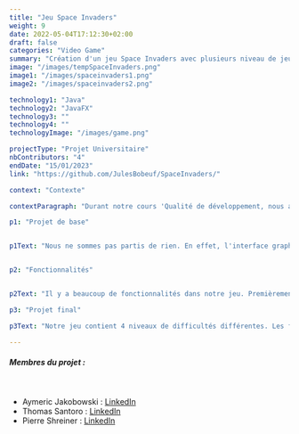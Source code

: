 ```yaml
---
title: "Jeu Space Invaders"
weight: 9
date: 2022-05-04T17:12:30+02:00
draft: false
categories: "Video Game"
summary: "Création d'un jeu Space Invaders avec plusieurs niveau de jeu en utilisant les patrons de conceptions."
image: "/images/tempSpaceInvaders.png"
image1: "/images/spaceinvaders1.png"
image2: "/images/spaceinvaders2.png"

technology1: "Java"
technology2: "JavaFX"
technology3: ""
technology4: ""
technologyImage: "/images/game.png"

projectType: "Projet Universitaire"
nbContributors: "4"
endDate: "15/01/2023"
link: "https://github.com/JulesBobeuf/SpaceInvaders/"

context: "Contexte"

contextParagraph: "Durant notre cours 'Qualité de développement, nous avions appris à développer proprement et efficacement. L'un des thèmes principaux était les patrons de conceptions, et quoi de mieux que de les implémenter dans un jeux vidéo ? "

p1: "Projet de base"


p1Text: "Nous ne sommes pas partis de rien. En effet, l'interface graphique était presque terminé ainsi que les classes de base et le controller. Nous devions cependant rajouter énormément de fonctionnalités, présente dans le jeu initial, ainsi que d'autre sortis de nos imaginations. Nous devions aussi apprendre les patrons de conceptions, mais aussi bien les implémenter."


p2: "Fonctionnalités"


p2Text: "Il y a beaucoup de fonctionnalités dans notre jeu. Premièrement, les aliens se déplacent de gauche à droite et changent de stratégie de mouvement de temps en temps. De plus, ils peuvent tirer de différentes manières si on leur en donne la possibilité. Quant au joueur, il peut tirer des balles normales ou puissantes qui font plus de dégâts. Dès qu'il se fait toucher par un alien, il sera invincible pendant quelques secondes. Il peut aussi placer des murs avec la flèche du haut ainsi que tirer des bombes avec la flèche du bas. Il doit ensuite tirer sur les bombes pour les enclencher. Enfin, il y a des bonus qui vont apparaître donnants de la vie supplémentaire au joueur."

p3: "Projet final"

p3Text: "Notre jeu contient 4 niveaux de difficultés différentes. Les fonctionnalités listées ci-dessus sont implémentées dans au moins un niveau. Le premier niveau est très facile alors que le dernier est presque impossible. Sur une note personnelle, j'ai adoré travailler sur ce projet, et je suis fier du résultat final. J'ai appris beaucoup grâce à ce jeu et je vais réutiliser ces connaissances très souvent."

---
```


##### Membres du projet :
&nbsp;
- Aymeric Jakobowski : [LinkedIn](https://www.linkedin.com/in/aymeric-jakobowski/)
- Thomas Santoro : [LinkedIn](https://www.linkedin.com/in/thomas-santoro/)
- Pierre Shreiner : [LinkedIn](https://www.linkedin.com/in/pierre-schreiner/)
